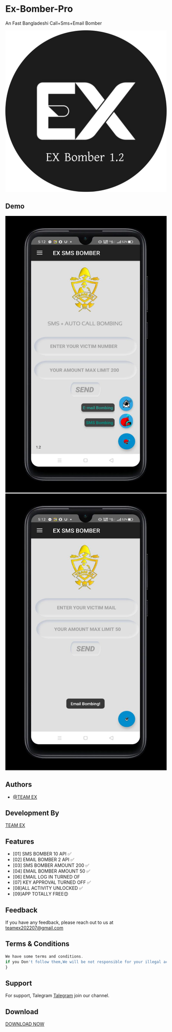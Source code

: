 # Ex-Bomber-Pro
An Fast Bangladeshi Call+Sms+Email Bomber
 
![Logo](received_1025986074757503.webp)

## Demo
![Logo](IMG_20220803_064631_735.jpg)
![Logo](IMG_20220803_064637_349.jpg)



## Authors

- [@TEAM EX](https://t.me/Teamex07)


## Development By


<a href="https://t.me/Teamex07">TEAM EX</a>


## Features


- [01] SMS BOMBER 10 API ✅
- [02] EMAIL BOMBER 2 API ✅
- [03] SMS BOMBER AMOUNT 200 ✅
- [04] EMAIL BOMBER AMOUNT 50 ✅
- [06] EMAIL LOG IN TURNED OF
- [07] KEY APPROVAL TURNED OFF ✅
- [08]ALL ACTIVITY UNLOCKED ✅
- [09]APP TOTALLY FREE😊



## Feedback

If you have any feedback, please reach out to us at teamex202207@gmail.com
    






## Terms & Conditions 

```javascript
We have some terms and conditions.
if you Don't follow them,We will be not responsible for your illegal activities.../>
}
```


## Support

For support, Talegram <a href="https://t.me/Teamex07">Talegram</a> join our channel.


## Download 
<a href="ExBomber.apk">DOWNLOAD NOW</a>
